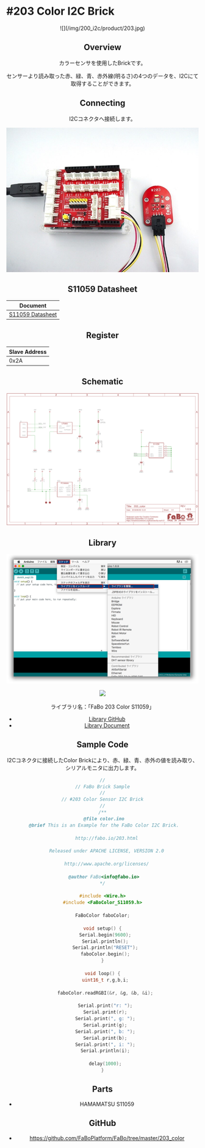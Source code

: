 # #203 Color I2C Brick

<center>![](/img/200_i2c/product/203.jpg)
<!--COLORME-->

## Overview
カラーセンサを使用したBrickです。

センサーより読み取った赤、緑、青、赤外線(明るさ)の4つのデータを、I2Cにて取得することができます。

## Connecting
I2Cコネクタへ接続します。

![](/img/200_i2c/connect/203_color_connect.jpg)


## S11059 Datasheet
| Document |
| -- |
| [S11059 Datasheet](http://www.hamamatsu.com/resources/pdf/ssd/s11059-02dt_etc_kpic1082j.pdf) |

## Register
| Slave Address |
| -- |
| 0x2A |

## Schematic
![](/img/200_i2c/schematic/203_color.png)

## Library

![](/img/common/install_lib.png)

![](/img/200_i2c/docs/203_color_docs_003.png)

  ライブラリ名：「FaBo 203 Color S11059」

- [Library GitHub](https://github.com/FaBoPlatform/FaBoColor-s11059-Library)
- [Library Document](http://fabo.io/doxygen/FaBoColor-s11059-Library/)

## Sample Code

I2Cコネクタに接続したColor Brickにより、赤、緑、青、赤外の値を読み取り、シリアルモニタに出力します。

```c
//
// FaBo Brick Sample
//
// #203 Color Sensor I2C Brick
//
/**
 @file color.ino
 @brief This is an Example for the FaBo Color I2C Brick.

   http://fabo.io/203.html

   Released under APACHE LICENSE, VERSION 2.0

   http://www.apache.org/licenses/

 @author FaBo<info@fabo.io>
*/

#include <Wire.h>
#include <FaBoColor_S11059.h>

FaBoColor faboColor;

void setup() {
  Serial.begin(9600);
  Serial.println();
  Serial.println("RESET");
  faboColor.begin();
}

void loop() {
  uint16_t r,g,b,i;

  faboColor.readRGBI(&r, &g, &b, &i);

  Serial.print("r: ");
  Serial.print(r);
  Serial.print(", g: ");
  Serial.print(g);
  Serial.print(", b: ");
  Serial.print(b);
  Serial.print(", i: ");
  Serial.println(i);

  delay(1000);
}
```

## Parts
- HAMAMATSU S11059

## GitHub
- https://github.com/FaBoPlatform/FaBo/tree/master/203_color

